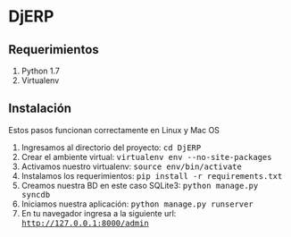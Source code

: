 DjERP
=====

Requerimientos
--------------
1. Python 1.7
2. Virtualenv

Instalación
-----------
Estos pasos funcionan correctamente en Linux y Mac OS

1. Ingresamos al directorio del proyecto:
  <tt>cd DjERP</tt>
2. Crear el ambiente virtual:
  <tt>virtualenv env --no-site-packages</tt>
3. Activamos nuestro virtualenv:
  <tt>source env/bin/activate</tt>
4. Instalamos los requerimientos:
  <tt>pip install -r requirements.txt</tt>
5. Creamos nuestra BD en este caso SQLite3:
  <tt>python manage.py syncdb</tt>
6. Iniciamos nuestra aplicación:
  <tt>python manage.py runserver</tt>
7. En tu navegador ingresa a la siguiente url:
  <tt>http://127.0.0.1:8000/admin</tt>


